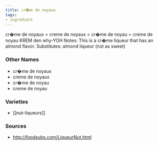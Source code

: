 ```yaml
---
title: cr�me de noyaux
tags:
- ingredient
---
```

cr�me de noyaux = creme de noyaux = cr�me de noyau = creme de noyau KREM den why-YOH Notes: This is a cr�me liqueur that has an almond flavor. Substitutes: almond liqueur (not as sweet)

### Other Names

* cr�me de noyaux
* creme de noyaux
* cr�me de noyau
* creme de noyau

### Varieties

* [[nut-liqueurs]]

### Sources
* http://foodsubs.com/LiqueurNut.html
